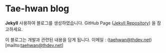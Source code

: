# Tae-hwan blog
**Jekyll** 사용하여 블로그를 생성하였습니다. GitHub Page ([Jekyll Repository](https://github.com/jekyll/jekyll)) 을 참고하세요.

이 블로그는 개발과 관련된 내용을 담게 됩니다.
이메일 : (taehwan@thdev.net)[mailto:taehwan@thdev.net]
